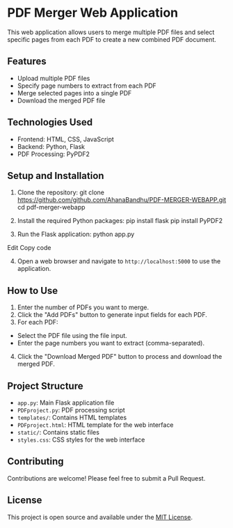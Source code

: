 
# PDF Merger Web Application

This web application allows users to merge multiple PDF files and select specific pages from each PDF to create a new combined PDF document.

## Features

- Upload multiple PDF files
- Specify page numbers to extract from each PDF
- Merge selected pages into a single PDF
- Download the merged PDF file

## Technologies Used

- Frontend: HTML, CSS, JavaScript
- Backend: Python, Flask
- PDF Processing: PyPDF2

## Setup and Installation

1. Clone the repository:
git clone https://github.com/github.com/AhanaBandhu/PDF-MERGER-WEBAPP.git cd pdf-merger-webapp

2. Install the required Python packages:
pip install flask
pip install PyPDF2

4. Run the Flask application:
python app.py

Edit
Copy code

4. Open a web browser and navigate to `http://localhost:5000` to use the application.

## How to Use

1. Enter the number of PDFs you want to merge.
2. Click the "Add PDFs" button to generate input fields for each PDF.
3. For each PDF:
- Select the PDF file using the file input.
- Enter the page numbers you want to extract (comma-separated).
4. Click the "Download Merged PDF" button to process and download the merged PDF.

## Project Structure

- `app.py`: Main Flask application file
- `PDFproject.py`: PDF processing script
- `templates/`: Contains HTML templates
- `PDFproject.html`: HTML template for the web interface
- `static/`: Contains static files
- `styles.css`: CSS styles for the web interface

## Contributing

Contributions are welcome! Please feel free to submit a Pull Request.

## License

This project is open source and available under the [MIT License](LICENSE).
